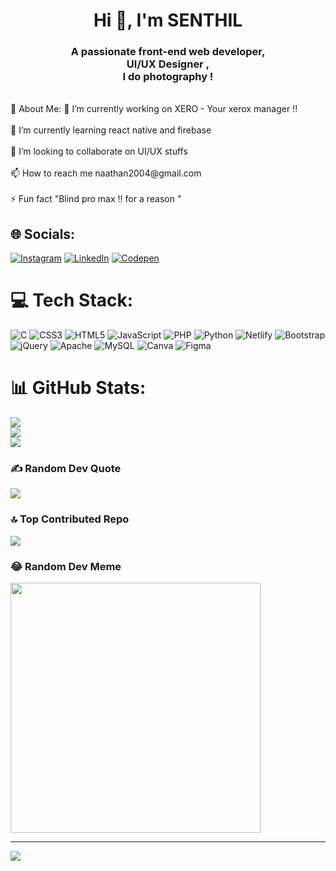 <h1 align="center">Hi 👋, I'm SENTHIL</h1>
<h3 align="center">A passionate front-end web developer, <br> UI/UX Designer , <br> I do photography !</h3><br>
 💫 About Me:
🔭 I’m currently working on XERO - Your xerox manager !!<br><br>🌱 I’m currently learning react native and firebase <br><br>👯 I’m looking to collaborate on UI/UX stuffs<br><br>📫 How to reach me naathan2004@gmail.com <br><br>⚡ Fun fact "Blind pro max !! for a reason "


## 🌐 Socials:
[![Instagram](https://img.shields.io/badge/Instagram-%23E4405F.svg?logo=Instagram&logoColor=white)](https://instagram.com/itz.me_Senthil) [![LinkedIn](https://img.shields.io/badge/LinkedIn-%230077B5.svg?logo=linkedin&logoColor=white)](https://linkedin.com/in/senthilnaathan-k-7464b6249) [![Codepen](https://img.shields.io/badge/Codepen-000000?style=for-the-badge&logo=codepen&logoColor=white)](https://codepen.io/SENTHILNAATHAN-K) 

# 💻 Tech Stack:
![C](https://img.shields.io/badge/c-%2300599C.svg?style=for-the-badge&logo=c&logoColor=white) ![CSS3](https://img.shields.io/badge/css3-%231572B6.svg?style=for-the-badge&logo=css3&logoColor=white) ![HTML5](https://img.shields.io/badge/html5-%23E34F26.svg?style=for-the-badge&logo=html5&logoColor=white) ![JavaScript](https://img.shields.io/badge/javascript-%23323330.svg?style=for-the-badge&logo=javascript&logoColor=%23F7DF1E) ![PHP](https://img.shields.io/badge/php-%23777BB4.svg?style=for-the-badge&logo=php&logoColor=white) ![Python](https://img.shields.io/badge/python-3670A0?style=for-the-badge&logo=python&logoColor=ffdd54) ![Netlify](https://img.shields.io/badge/netlify-%23000000.svg?style=for-the-badge&logo=netlify&logoColor=#00C7B7) ![Bootstrap](https://img.shields.io/badge/bootstrap-%238511FA.svg?style=for-the-badge&logo=bootstrap&logoColor=white) ![jQuery](https://img.shields.io/badge/jquery-%230769AD.svg?style=for-the-badge&logo=jquery&logoColor=white) ![Apache](https://img.shields.io/badge/apache-%23D42029.svg?style=for-the-badge&logo=apache&logoColor=white) ![MySQL](https://img.shields.io/badge/mysql-%2300000f.svg?style=for-the-badge&logo=mysql&logoColor=white) ![Canva](https://img.shields.io/badge/Canva-%2300C4CC.svg?style=for-the-badge&logo=Canva&logoColor=white) ![Figma](https://img.shields.io/badge/figma-%23F24E1E.svg?style=for-the-badge&logo=figma&logoColor=white)
# 📊 GitHub Stats:
![](https://github-readme-stats.vercel.app/api?username=hedge-hog-23&theme=dark&hide_border=false&include_all_commits=true&count_private=true)<br/>
![](https://github-readme-streak-stats.herokuapp.com/?user=hedge-hog-23&theme=dark&hide_border=false)<br/>
![](https://github-readme-stats.vercel.app/api/top-langs/?username=hedge-hog-23&theme=dark&hide_border=false&include_all_commits=true&count_private=true&layout=compact)

### ✍️ Random Dev Quote
![](https://quotes-github-readme.vercel.app/api?type=horizontal&theme=radical)

### 🔝 Top Contributed Repo
![](https://github-contributor-stats.vercel.app/api?username=hedge-hog-23&limit=5&theme=dark&combine_all_yearly_contributions=true)

### 😂 Random Dev Meme
<img src='https://randommeme-five.vercel.app/' style="height: 400px;"/>

---
[![](https://visitcount.itsvg.in/api?id=hedge-hog-23&icon=0&color=7)](https://visitcount.itsvg.in)

<!-- Proudly created with GPRM ( https://gprm.itsvg.in ) -->
